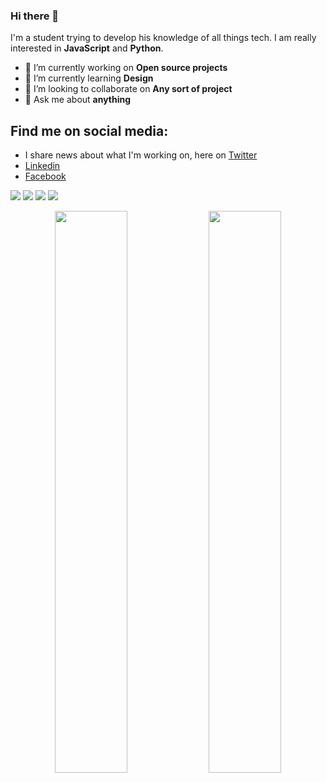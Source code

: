 ### Hi there 👋
I'm a student trying to develop his knowledge of all things tech. I am really interested in **JavaScript** and **Python**.
- 🔭 I’m currently working on **Open source projects**
- 🌱 I’m currently learning **Design**
- 👯 I’m looking to collaborate on **Any sort of project**
- 💬 Ask me about **anything**

## Find me on social media:
- I share news about what I'm working on, here on [Twitter](https://twitter.com/mstanciu5521)
- [Linkedin](https://www.linkedin.com/in/mihai-stanciu-994b00187/)
- [Facebook](https://www.facebook.com/mihai.stanciu552)


![](https://img.shields.io/badge/editor-VSCODE-%230099ff) ![](https://img.shields.io/badge/language-python-green) ![](https://img.shields.io/badge/language%20-javascript-green) ![](https://img.shields.io/badge/language-typescript-blue)


<p align="center">
  <img width="48%" src="https://user-images.githubusercontent.com/34579048/104122832-09182b00-5350-11eb-8c24-fe73cdef7d47.jpg" />
  <img width="48%" src="https://user-images.githubusercontent.com/34579048/104123271-e2a7bf00-5352-11eb-8a62-faa8e96dd156.png" />
</p>


<!--
**mstanciu552/mstanciu552** is a ✨ _special_ ✨ repository because its `README.md` (this file) appears on your GitHub profile.

Here are some ideas to get you started:

- 🔭 I’m currently working on ...
- 🌱 I’m currently learning ...
- 👯 I’m looking to collaborate on ...
- 🤔 I’m looking for help with ...
- 💬 Ask me about ...
- 📫 How to reach me: ...
- 😄 Pronouns: ...
- ⚡ Fun fact: ...
-->
